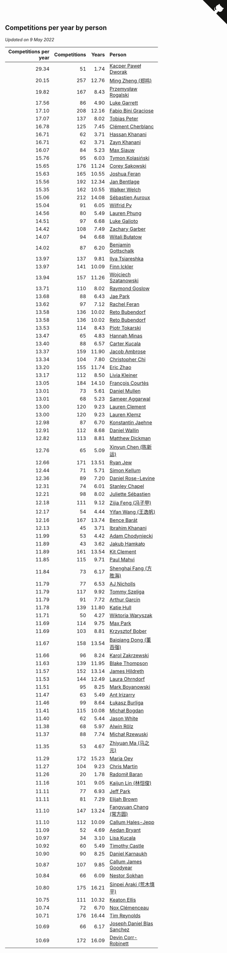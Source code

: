 ## Competitions per year by person

*Updated on  9 May 2022*

| Competitions per year | Competitions | Years | Person |
| ---: | ---: | ---: | :--- |
| 29.34 | 51 | 1.74 | [Kacper Paweł Dworak](https://www.worldcubeassociation.org/persons/2020DWOR01) |
| 20.15 | 257 | 12.76 | [Ming Zheng (郑鸣)](https://www.worldcubeassociation.org/persons/2009ZHEN11) |
| 19.82 | 167 | 8.43 | [Przemysław Rogalski](https://www.worldcubeassociation.org/persons/2013ROGA02) |
| 17.56 | 86 | 4.90 | [Luke Garrett](https://www.worldcubeassociation.org/persons/2017GARR05) |
| 17.10 | 208 | 12.16 | [Fabio Bini Graciose](https://www.worldcubeassociation.org/persons/2010GRAC02) |
| 17.07 | 137 | 8.02 | [Tobias Peter](https://www.worldcubeassociation.org/persons/2014PETE03) |
| 16.78 | 125 | 7.45 | [Clément Cherblanc](https://www.worldcubeassociation.org/persons/2014CHER05) |
| 16.71 | 62 | 3.71 | [Hassan Khanani](https://www.worldcubeassociation.org/persons/2018KHAN26) |
| 16.71 | 62 | 3.71 | [Zayn Khanani](https://www.worldcubeassociation.org/persons/2018KHAN28) |
| 16.07 | 84 | 5.23 | [Max Siauw](https://www.worldcubeassociation.org/persons/2017SIAU02) |
| 15.76 | 95 | 6.03 | [Tymon Kolasiński](https://www.worldcubeassociation.org/persons/2016KOLA02) |
| 15.65 | 176 | 11.24 | [Corey Sakowski](https://www.worldcubeassociation.org/persons/2011SAKO01) |
| 15.63 | 165 | 10.55 | [Joshua Feran](https://www.worldcubeassociation.org/persons/2011FERA01) |
| 15.56 | 192 | 12.34 | [Jan Bentlage](https://www.worldcubeassociation.org/persons/2010BENT01) |
| 15.35 | 162 | 10.55 | [Walker Welch](https://www.worldcubeassociation.org/persons/2011WELC01) |
| 15.06 | 212 | 14.08 | [Sébastien Auroux](https://www.worldcubeassociation.org/persons/2008AURO01) |
| 15.04 | 91 | 6.05 | [Wilfrid Py](https://www.worldcubeassociation.org/persons/2016PYWI01) |
| 14.56 | 80 | 5.49 | [Lauren Phung](https://www.worldcubeassociation.org/persons/2016PHUN02) |
| 14.51 | 97 | 6.68 | [Luke Galioto](https://www.worldcubeassociation.org/persons/2015GALI02) |
| 14.42 | 108 | 7.49 | [Zachary Garber](https://www.worldcubeassociation.org/persons/2014GARB01) |
| 14.07 | 94 | 6.68 | [Witali Bułatow](https://www.worldcubeassociation.org/persons/2015BUAT01) |
| 14.02 | 87 | 6.20 | [Benjamin Gottschalk](https://www.worldcubeassociation.org/persons/2016GOTT01) |
| 13.97 | 137 | 9.81 | [Ilya Tsiareshka](https://www.worldcubeassociation.org/persons/2012TERE01) |
| 13.97 | 141 | 10.09 | [Finn Ickler](https://www.worldcubeassociation.org/persons/2012ICKL01) |
| 13.94 | 157 | 11.26 | [Wojciech Szatanowski](https://www.worldcubeassociation.org/persons/2011SZAT01) |
| 13.71 | 110 | 8.02 | [Raymond Goslow](https://www.worldcubeassociation.org/persons/2014GOSL01) |
| 13.68 | 88 | 6.43 | [Jae Park](https://www.worldcubeassociation.org/persons/2015PARK24) |
| 13.62 | 97 | 7.12 | [Rachel Feran](https://www.worldcubeassociation.org/persons/2015FERA01) |
| 13.58 | 136 | 10.02 | [Reto Bubendorf](https://www.worldcubeassociation.org/persons/2012BUBE01) |
| 13.58 | 136 | 10.02 | [Reto Bubendorf](https://www.worldcubeassociation.org/persons/2012BUBE01) |
| 13.53 | 114 | 8.43 | [Piotr Tokarski](https://www.worldcubeassociation.org/persons/2013TOKA01) |
| 13.47 | 65 | 4.83 | [Hannah Minas](https://www.worldcubeassociation.org/persons/2017MINA04) |
| 13.40 | 88 | 6.57 | [Carter Kucala](https://www.worldcubeassociation.org/persons/2015KUCA01) |
| 13.37 | 159 | 11.90 | [Jacob Ambrose](https://www.worldcubeassociation.org/persons/2010AMBR01) |
| 13.34 | 104 | 7.80 | [Christopher Chi](https://www.worldcubeassociation.org/persons/2014CHIC01) |
| 13.20 | 155 | 11.74 | [Eric Zhao](https://www.worldcubeassociation.org/persons/2010ZHAO19) |
| 13.17 | 112 | 8.50 | [Livia Kleiner](https://www.worldcubeassociation.org/persons/2013KLEI03) |
| 13.05 | 184 | 14.10 | [François Courtès](https://www.worldcubeassociation.org/persons/2008COUR01) |
| 13.01 | 73 | 5.61 | [Daniel Mullen](https://www.worldcubeassociation.org/persons/2016MULL04) |
| 13.01 | 68 | 5.23 | [Sameer Aggarwal](https://www.worldcubeassociation.org/persons/2017AGGA01) |
| 13.00 | 120 | 9.23 | [Lauren Clement](https://www.worldcubeassociation.org/persons/2013KLEM01) |
| 13.00 | 120 | 9.23 | [Lauren Klemz](https://www.worldcubeassociation.org/persons/2013KLEM01) |
| 12.98 | 87 | 6.70 | [Konstantin Jaehne](https://www.worldcubeassociation.org/persons/2015JAEH01) |
| 12.91 | 112 | 8.68 | [Daniel Wallin](https://www.worldcubeassociation.org/persons/2013WALL03) |
| 12.82 | 113 | 8.81 | [Matthew Dickman](https://www.worldcubeassociation.org/persons/2013DICK01) |
| 12.76 | 65 | 5.09 | [Xinyun Chen (陈新运)](https://www.worldcubeassociation.org/persons/2017CHEN36) |
| 12.66 | 171 | 13.51 | [Ryan Jew](https://www.worldcubeassociation.org/persons/2008JEWR01) |
| 12.44 | 71 | 5.71 | [Simon Kellum](https://www.worldcubeassociation.org/persons/2016KELL12) |
| 12.36 | 89 | 7.20 | [Daniel Rose-Levine](https://www.worldcubeassociation.org/persons/2015ROSE01) |
| 12.31 | 74 | 6.01 | [Stanley Chapel](https://www.worldcubeassociation.org/persons/2016CHAP04) |
| 12.21 | 98 | 8.02 | [Juliette Sébastien](https://www.worldcubeassociation.org/persons/2014SEBA01) |
| 12.18 | 111 | 9.12 | [Zijia Feng (冯子甲)](https://www.worldcubeassociation.org/persons/2013FENG02) |
| 12.17 | 54 | 4.44 | [Yifan Wang (王逸帆)](https://www.worldcubeassociation.org/persons/2017WANY29) |
| 12.16 | 167 | 13.74 | [Bence Barát](https://www.worldcubeassociation.org/persons/2008BARA01) |
| 12.13 | 45 | 3.71 | [Ibrahim Khanani](https://www.worldcubeassociation.org/persons/2018KHAN27) |
| 11.99 | 53 | 4.42 | [Adam Chodyniecki](https://www.worldcubeassociation.org/persons/2017CHOD02) |
| 11.89 | 43 | 3.62 | [Jakub Hamkało](https://www.worldcubeassociation.org/persons/2018HAMK01) |
| 11.89 | 161 | 13.54 | [Kit Clement](https://www.worldcubeassociation.org/persons/2008CLEM01) |
| 11.85 | 115 | 9.71 | [Paul Mahvi](https://www.worldcubeassociation.org/persons/2012MAHV01) |
| 11.84 | 73 | 6.17 | [Shenghai Fang (方胜海)](https://www.worldcubeassociation.org/persons/2016FANG01) |
| 11.79 | 77 | 6.53 | [AJ Nicholls](https://www.worldcubeassociation.org/persons/2015NICH04) |
| 11.79 | 117 | 9.92 | [Tommy Szeliga](https://www.worldcubeassociation.org/persons/2012SZEL01) |
| 11.79 | 91 | 7.72 | [Arthur Garcin](https://www.worldcubeassociation.org/persons/2014GARC27) |
| 11.78 | 139 | 11.80 | [Katie Hull](https://www.worldcubeassociation.org/persons/2010HULL01) |
| 11.71 | 50 | 4.27 | [Wiktoria Waryszak](https://www.worldcubeassociation.org/persons/2018WARY01) |
| 11.69 | 114 | 9.75 | [Max Park](https://www.worldcubeassociation.org/persons/2012PARK03) |
| 11.69 | 103 | 8.81 | [Krzysztof Bober](https://www.worldcubeassociation.org/persons/2013BOBE01) |
| 11.67 | 158 | 13.54 | [Baiqiang Dong (董百强)](https://www.worldcubeassociation.org/persons/2008DONG06) |
| 11.66 | 96 | 8.24 | [Karol Zakrzewski](https://www.worldcubeassociation.org/persons/2014ZAKR01) |
| 11.63 | 139 | 11.95 | [Blake Thompson](https://www.worldcubeassociation.org/persons/2010THOM03) |
| 11.57 | 152 | 13.14 | [James Hildreth](https://www.worldcubeassociation.org/persons/2009HILD01) |
| 11.53 | 144 | 12.49 | [Laura Ohrndorf](https://www.worldcubeassociation.org/persons/2009OHRN01) |
| 11.51 | 95 | 8.25 | [Mark Boyanowski](https://www.worldcubeassociation.org/persons/2014BOYA01) |
| 11.47 | 63 | 5.49 | [Ant Irizarry](https://www.worldcubeassociation.org/persons/2016IRIZ02) |
| 11.46 | 99 | 8.64 | [Łukasz Burliga](https://www.worldcubeassociation.org/persons/2013BURL01) |
| 11.41 | 115 | 10.08 | [Michał Bogdan](https://www.worldcubeassociation.org/persons/2012BOGD01) |
| 11.40 | 62 | 5.44 | [Jason White](https://www.worldcubeassociation.org/persons/2016WHIT16) |
| 11.38 | 68 | 5.97 | [Alwin Rölz](https://www.worldcubeassociation.org/persons/2016ROLZ01) |
| 11.37 | 88 | 7.74 | [Michał Rzewuski](https://www.worldcubeassociation.org/persons/2014RZEW01) |
| 11.35 | 53 | 4.67 | [Zhiyuan Ma (马之元)](https://www.worldcubeassociation.org/persons/2017MAZH04) |
| 11.29 | 172 | 15.23 | [Maria Oey](https://www.worldcubeassociation.org/persons/2007OEYM01) |
| 11.27 | 104 | 9.23 | [Chris Martin](https://www.worldcubeassociation.org/persons/2013MART03) |
| 11.26 | 20 | 1.78 | [Radomił Baran](https://www.worldcubeassociation.org/persons/2020BARA02) |
| 11.16 | 101 | 9.05 | [Kaijun Lin (林恺俊)](https://www.worldcubeassociation.org/persons/2013LINK01) |
| 11.11 | 77 | 6.93 | [Jeff Park](https://www.worldcubeassociation.org/persons/2015PARK08) |
| 11.11 | 81 | 7.29 | [Elijah Brown](https://www.worldcubeassociation.org/persons/2015BROW03) |
| 11.10 | 147 | 13.24 | [Fangyuan Chang (常方圆)](https://www.worldcubeassociation.org/persons/2009CHAN04) |
| 11.10 | 112 | 10.09 | [Callum Hales-Jepp](https://www.worldcubeassociation.org/persons/2012HALE01) |
| 11.09 | 52 | 4.69 | [Aedan Bryant](https://www.worldcubeassociation.org/persons/2017BRYA06) |
| 10.97 | 34 | 3.10 | [Lisa Kucala](https://www.worldcubeassociation.org/persons/2019KUCA01) |
| 10.92 | 60 | 5.49 | [Timothy Castle](https://www.worldcubeassociation.org/persons/2016CAST48) |
| 10.90 | 90 | 8.25 | [Daniel Karnaukh](https://www.worldcubeassociation.org/persons/2014KARN02) |
| 10.87 | 107 | 9.85 | [Callum James Goodyear](https://www.worldcubeassociation.org/persons/2012GOOD02) |
| 10.84 | 66 | 6.09 | [Nestor Sokhan](https://www.worldcubeassociation.org/persons/2016SOKH01) |
| 10.80 | 175 | 16.21 | [Sinpei Araki (荒木慎平)](https://www.worldcubeassociation.org/persons/2006ARAK01) |
| 10.75 | 111 | 10.32 | [Keaton Ellis](https://www.worldcubeassociation.org/persons/2012ELLI01) |
| 10.74 | 72 | 6.70 | [Nox Clémenceau](https://www.worldcubeassociation.org/persons/2015CLEM03) |
| 10.71 | 176 | 16.44 | [Tim Reynolds](https://www.worldcubeassociation.org/persons/2005REYN01) |
| 10.69 | 66 | 6.17 | [Joseph Daniel Blas Sanchez](https://www.worldcubeassociation.org/persons/2016SANC08) |
| 10.69 | 172 | 16.09 | [Devin Corr-Robinett](https://www.worldcubeassociation.org/persons/2006CORR01) |


<a href="https://github.com/jonatanklosko/wca_statistics" class="github-corner" aria-label="View source on Github"><svg width="80" height="80" viewBox="0 0 250 250" style="fill:#151513; color:#fff; position: absolute; top: 0; border: 0; right: 0;" aria-hidden="true"><path d="M0,0 L115,115 L130,115 L142,142 L250,250 L250,0 Z"></path><path d="M128.3,109.0 C113.8,99.7 119.0,89.6 119.0,89.6 C122.0,82.7 120.5,78.6 120.5,78.6 C119.2,72.0 123.4,76.3 123.4,76.3 C127.3,80.9 125.5,87.3 125.5,87.3 C122.9,97.6 130.6,101.9 134.4,103.2" fill="currentColor" style="transform-origin: 130px 106px;" class="octo-arm"></path><path d="M115.0,115.0 C114.9,115.1 118.7,116.5 119.8,115.4 L133.7,101.6 C136.9,99.2 139.9,98.4 142.2,98.6 C133.8,88.0 127.5,74.4 143.8,58.0 C148.5,53.4 154.0,51.2 159.7,51.0 C160.3,49.4 163.2,43.6 171.4,40.1 C171.4,40.1 176.1,42.5 178.8,56.2 C183.1,58.6 187.2,61.8 190.9,65.4 C194.5,69.0 197.7,73.2 200.1,77.6 C213.8,80.2 216.3,84.9 216.3,84.9 C212.7,93.1 206.9,96.0 205.4,96.6 C205.1,102.4 203.0,107.8 198.3,112.5 C181.9,128.9 168.3,122.5 157.7,114.1 C157.9,116.9 156.7,120.9 152.7,124.9 L141.0,136.5 C139.8,137.7 141.6,141.9 141.8,141.8 Z" fill="currentColor" class="octo-body"></path></svg></a><style>.github-corner:hover .octo-arm{animation:octocat-wave 560ms ease-in-out}@keyframes octocat-wave{0%,100%{transform:rotate(0)}20%,60%{transform:rotate(-25deg)}40%,80%{transform:rotate(10deg)}}@media (max-width:500px){.github-corner:hover .octo-arm{animation:none}.github-corner .octo-arm{animation:octocat-wave 560ms ease-in-out}}</style>
